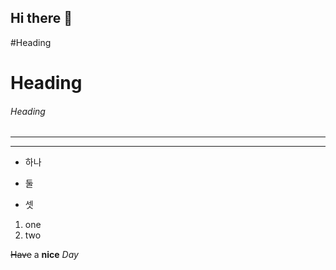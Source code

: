 ## Hi there 👋

#Heading
<h1>Heading</h1>
<h6>Heading</h6>

<!--수평가로중 -->
***
<hr>

* 하나
+ 둘
- 셋
1. one
2. two

~~Have~~
a **nice**
*Day*

<br>

<!--
**Taein5415/Taein5415** is a ✨ _special_ ✨ repository because its `README.md` (this file) appears on your GitHub profile.

Here are some ideas to get you started:

- 🔭 I’m currently working on ...
- 🌱 I’m currently learning ...
- 👯 I’m looking to collaborate on ...
- 🤔 I’m looking for help with ...
- 💬 Ask me about ...
- 📫 How to reach me: ...
- 😄 Pronouns: ...
- ⚡ Fun fact: ...
-->
